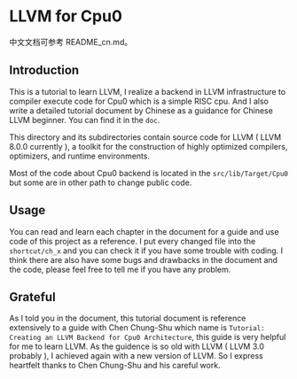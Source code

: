 # LLVM for Cpu0

中文文档可参考 README_cn.md。

## Introduction

This is a tutorial to learn LLVM, I realize a backend in LLVM infrastructure to compiler execute code for Cpu0 which is a simple RISC cpu. And I also write a detailed tutorial document by Chinese as a guidance for Chinese LLVM beginner. You can find it in the `doc`.

This directory and its subdirectories contain source code for LLVM ( LLVM 8.0.0 currently ),
a toolkit for the construction of highly optimized compilers,
optimizers, and runtime environments.

Most of the code about Cpu0 backend is located in the `src/lib/Target/Cpu0` but some are in other path to change public code.

## Usage

You can read and learn each chapter in the document for a guide and use code of this project as a reference.
I put every changed file into the `shortcut/ch_x` and you can check it if you have some trouble with coding.
I think there are also have some bugs and drawbacks in the document and the code, please feel free to tell me if you have any problem.

## Grateful
As I told you in the document, this tutorial document is reference extensively to a guide with  Chen Chung-Shu which name is `Tutorial: Creating an LLVM Backend for Cpu0 Architecture`, this guide is very helpful for me to learn LLVM. As the guidence is so old with LLVM ( LLVM 3.0 probably ), I achieved again with a new version of LLVM.
So I express heartfelt thanks to Chen Chung-Shu and his careful work.
